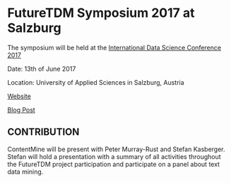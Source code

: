 # FutureTDM Symposium 2017 at Salzburg

The symposium will be held at the [International Data Science Conference 2017](http://www.idsc.at/)

Date: 13th of June 2017

Location: University of Applied Sciences in Salzburg, Austria

[Website](http://www.futuretdm.eu/knowledge-cafes/futuretdm-symposium-2017/)

[Blog Post](http://www.futuretdm.eu/blog/community-events/international-data-science-conference-idsc-2017-to-host-futuretdm-symposium/)

## CONTRIBUTION

ContentMine will be present with Peter Murray-Rust and Stefan Kasberger. Stefan will hold a presentation with a summary of all activities throughout the FutureTDM project participation and participate on a panel about text data mining. 
